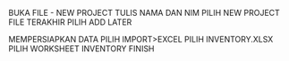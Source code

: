 BUKA FILE - NEW PROJECT
TULIS NAMA DAN NIM
PILIH NEW PROJECT FILE
TERAKHIR PILIH ADD LATER

MEMPERSIAPKAN DATA
PILIH IMPORT>EXCEL
PILIH INVENTORY.XLSX
PILIH WORKSHEET INVENTORY
FINISH 

